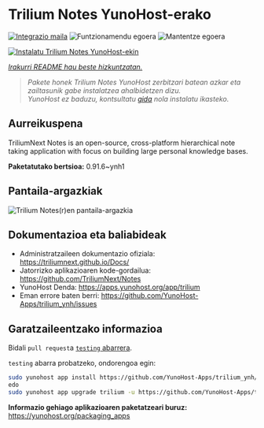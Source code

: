 <!--
Ohart ongi: README hau automatikoki sortu da <https://github.com/YunoHost/apps/tree/master/tools/readme_generator>ri esker
EZ editatu eskuz.
-->

# Trilium Notes YunoHost-erako

[![Integrazio maila](https://apps.yunohost.org/badge/integration/trilium)](https://ci-apps.yunohost.org/ci/apps/trilium/)
![Funtzionamendu egoera](https://apps.yunohost.org/badge/state/trilium)
![Mantentze egoera](https://apps.yunohost.org/badge/maintained/trilium)

[![Instalatu Trilium Notes YunoHost-ekin](https://install-app.yunohost.org/install-with-yunohost.svg)](https://install-app.yunohost.org/?app=trilium)

*[Irakurri README hau beste hizkuntzatan.](./ALL_README.md)*

> *Pakete honek Trilium Notes YunoHost zerbitzari batean azkar eta zailtasunik gabe instalatzea ahalbidetzen dizu.*  
> *YunoHost ez baduzu, kontsultatu [gida](https://yunohost.org/install) nola instalatu ikasteko.*

## Aurreikuspena

TriliumNext Notes is an open-source, cross-platform hierarchical note taking application with focus on building large personal knowledge bases.

**Paketatutako bertsioa:** 0.91.6~ynh1

## Pantaila-argazkiak

![Trilium Notes(r)en pantaila-argazkia](./doc/screenshots/screenshot.png)

## Dokumentazioa eta baliabideak

- Administratzaileen dokumentazio ofiziala: <https://triliumnext.github.io/Docs/>
- Jatorrizko aplikazioaren kode-gordailua: <https://github.com/TriliumNext/Notes>
- YunoHost Denda: <https://apps.yunohost.org/app/trilium>
- Eman errore baten berri: <https://github.com/YunoHost-Apps/trilium_ynh/issues>

## Garatzaileentzako informazioa

Bidali `pull request`a [`testing` abarrera](https://github.com/YunoHost-Apps/trilium_ynh/tree/testing).

`testing` abarra probatzeko, ondorengoa egin:

```bash
sudo yunohost app install https://github.com/YunoHost-Apps/trilium_ynh/tree/testing --debug
edo
sudo yunohost app upgrade trilium -u https://github.com/YunoHost-Apps/trilium_ynh/tree/testing --debug
```

**Informazio gehiago aplikazioaren paketatzeari buruz:** <https://yunohost.org/packaging_apps>
